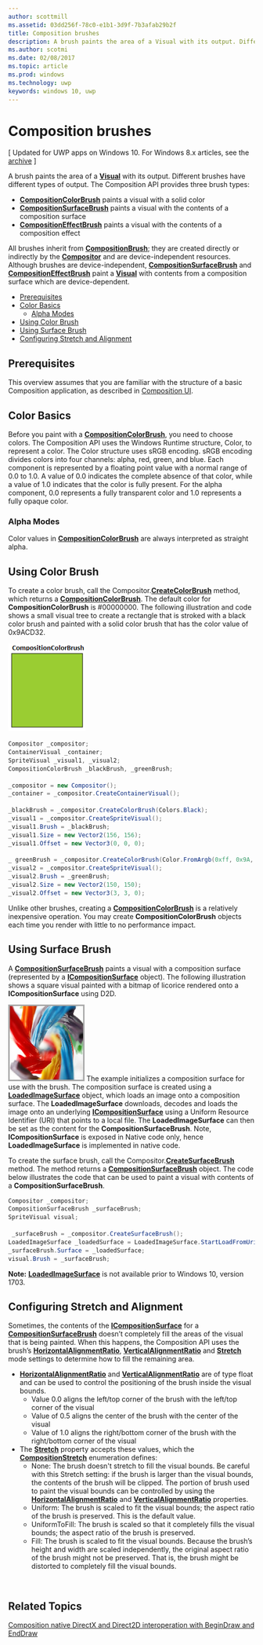 ```yaml
---
author: scottmill
ms.assetid: 03dd256f-78c0-e1b1-3d9f-7b3afab29b2f
title: Composition brushes
description: A brush paints the area of a Visual with its output. Different brushes have different types of output.
ms.author: scotmi
ms.date: 02/08/2017
ms.topic: article
ms.prod: windows
ms.technology: uwp
keywords: windows 10, uwp
---
```

# Composition brushes

\[ Updated for UWP apps on Windows 10. For Windows 8.x articles, see the [archive](http://go.microsoft.com/fwlink/p/?linkid=619132) \]

A brush paints the area of a [**Visual**](https://msdn.microsoft.com/library/windows/apps/Dn706858) with its output. Different brushes have different types of output. The Composition API provides three brush types:

-   [**CompositionColorBrush**](https://msdn.microsoft.com/library/windows/apps/Mt589399) paints a visual with a solid color
-   [**CompositionSurfaceBrush**](https://msdn.microsoft.com/library/windows/apps/Mt589415) paints a visual with the contents of a composition surface
-   [**CompositionEffectBrush**](https://msdn.microsoft.com/library/windows/apps/Mt589406) paints a visual with the contents of a composition effect

All brushes inherit from [**CompositionBrush**](https://msdn.microsoft.com/library/windows/apps/Mt589398); they are created directly or indirectly by the [**Compositor**](https://msdn.microsoft.com/library/windows/apps/Dn706789) and are device-independent resources. Although brushes are device-independent, [**CompositionSurfaceBrush**](https://msdn.microsoft.com/library/windows/apps/Mt589415) and [**CompositionEffectBrush**](https://msdn.microsoft.com/library/windows/apps/Mt589406) paint a [**Visual**](https://msdn.microsoft.com/library/windows/apps/Dn706858) with contents from a composition surface which are device-dependent.

-   [Prerequisites](./composition-brushes.md#prerequisites)
-   [Color Basics](./composition-brushes.md#color-basics)
    -   [Alpha Modes](./composition-brushes.md#alpha-modes)
-   [Using Color Brush](./composition-brushes.md#using-color-brush)
-   [Using Surface Brush](./composition-brushes.md#using-surface-brush)
-   [Configuring Stretch and Alignment](./composition-brushes.md#configuring-stretch-and-alignment)

## Prerequisites

This overview assumes that you are familiar with the structure of a basic Composition application, as described in [Composition UI](visual-layer.md).

## Color Basics

Before you paint with a [**CompositionColorBrush**](https://msdn.microsoft.com/library/windows/apps/Mt589399), you need to choose colors. The Composition API uses the Windows Runtime structure, Color, to represent a color. The Color structure uses sRGB encoding. sRGB encoding divides colors into four channels: alpha, red, green, and blue. Each component is represented by a floating point value with a normal range of 0.0 to 1.0. A value of 0.0 indicates the complete absence of that color, while a value of 1.0 indicates that the color is fully present. For the alpha component, 0.0 represents a fully transparent color and 1.0 represents a fully opaque color.

### Alpha Modes

Color values in [**CompositionColorBrush**](https://msdn.microsoft.com/library/windows/apps/Mt589399) are always interpreted as straight alpha.

## Using Color Brush

To create a color brush, call the Compositor.[**CreateColorBrush**](https://msdn.microsoft.com/library/windows/apps/windows.ui.composition.compositor.createcolorbrush.aspx) method, which returns a [**CompositionColorBrush**](https://msdn.microsoft.com/library/windows/apps/Mt589399). The default color for **CompositionColorBrush** is \#00000000. The following illustration and code shows a small visual tree to create a rectangle that is stroked with a black color brush and painted with a solid color brush that has the color value of 0x9ACD32.

![CompositionColorBrush](images/composition-compositioncolorbrush.png)
```cs
Compositor _compositor;
ContainerVisual _container;
SpriteVisual _visual1, _visual2;
CompositionColorBrush _blackBrush, _greenBrush; 

_compositor = new Compositor();
_container = _compositor.CreateContainerVisual();

_blackBrush = _compositor.CreateColorBrush(Colors.Black);
_visual1 = _compositor.CreateSpriteVisual();
_visual1.Brush = _blackBrush;
_visual1.Size = new Vector2(156, 156);
_visual1.Offset = new Vector3(0, 0, 0);

_ greenBrush = _compositor.CreateColorBrush(Color.FromArgb(0xff, 0x9A, 0xCD, 0x32));
_visual2 = _compositor.CreateSpriteVisual();
_visual2.Brush = _greenBrush;
_visual2.Size = new Vector2(150, 150);
_visual2.Offset = new Vector3(3, 3, 0);
```

Unlike other brushes, creating a [**CompositionColorBrush**](https://msdn.microsoft.com/library/windows/apps/Mt589399) is a relatively inexpensive operation. You may create **CompositionColorBrush** objects each time you render with little to no performance impact.

## Using Surface Brush

A [**CompositionSurfaceBrush**](https://msdn.microsoft.com/library/windows/apps/Mt589415) paints a visual with a composition surface (represented by a [**ICompositionSurface**](https://msdn.microsoft.com/library/windows/apps/Dn706819) object). The following illustration shows a square visual painted with a bitmap of licorice rendered onto a **ICompositionSurface** using D2D.

![CompositionSurfaceBrush](images/composition-compositionsurfacebrush.png)
The example initializes a composition surface for use with the brush. The composition surface is created using a 
[**LoadedImageSurface**](https://docs.microsoft.com/en-us/uwp/api/windows.ui.xaml.media.loadedimagesurface) object, which loads an image onto a 
composition surface. The **LoadedImageSurface** downloads, decodes and loads the image onto an underlying 
[**ICompositionSurface**](https://msdn.microsoft.com/library/windows/apps/Dn706819) using a Uniform Resource Identifier (URI) 
that points to a local file. The **LoadedImageSurface** can then be set as the content for the **CompositionSurfaceBrush**. 
Note, **ICompositionSurface** is exposed in Native code only, hence **LoadedImageSurface** is implemented in native code. 

To create the surface brush, call the Compositor.[**CreateSurfaceBrush**](https://msdn.microsoft.com/library/windows/apps/windows.ui.composition.compositor.createsurfacebrush.aspx) method. The method returns a [**CompositionSurfaceBrush**](https://msdn.microsoft.com/library/windows/apps/Mt589415) object. The code below illustrates the code that can be used to paint a visual with contents of a **CompositionSurfaceBrush**.

```cs
Compositor _compositor;
CompositionSurfaceBrush _surfaceBrush;
SpriteVisual visual;
 
 _surfaceBrush = _compositor.CreateSurfaceBrush(); 
LoadedImageSurface _loadedSurface = LoadedImageSurface.StartLoadFromUri(new Uri("ms-appx:///Assets/liqorice.png")); 
_surfaceBrush.Surface = _loadedSurface; 
visual.Brush = _surfaceBrush; 
```

**Note:** [**LoadedImageSurface**](https://docs.microsoft.com/en-us/uwp/api/windows.ui.xaml.media.loadedimagesurface) is not available prior to Windows 10, version 1703.

## Configuring Stretch and Alignment

Sometimes, the contents of the [**ICompositionSurface**](https://msdn.microsoft.com/library/windows/apps/Dn706819) for a [**CompositionSurfaceBrush**](https://msdn.microsoft.com/library/windows/apps/Mt589415) doesn’t completely fill the areas of the visual that is being painted. When this happens, the Composition API uses the brush’s [**HorizontalAlignmentRatio**](https://msdn.microsoft.com/library/windows/apps/windows.ui.composition.compositionsurfacebrush.horizontalalignmentratio.aspx), [**VerticalAlignmentRatio**](https://msdn.microsoft.com/library/windows/apps/windows.ui.composition.compositionsurfacebrush.verticalalignmentratio) and [**Stretch**](https://msdn.microsoft.com/library/windows/apps/windows.ui.composition.compositionsurfacebrush.stretch) mode settings to determine how to fill the remaining area.

-   [**HorizontalAlignmentRatio**](https://msdn.microsoft.com/library/windows/apps/windows.ui.composition.compositionsurfacebrush.horizontalalignmentratio.aspx) and [**VerticalAlignmentRatio**](https://msdn.microsoft.com/library/windows/apps/windows.ui.composition.compositionsurfacebrush.verticalalignmentratio) are of type float and can be used to control the positioning of the brush inside the visual bounds.
    -   Value 0.0 aligns the left/top corner of the brush with the left/top corner of the visual
    -   Value of 0.5 aligns the center of the brush with the center of the visual
    -   Value of 1.0 aligns the right/bottom corner of the brush with the right/bottom corner of the visual
-   The [**Stretch**](https://msdn.microsoft.com/library/windows/apps/windows.ui.composition.compositionsurfacebrush.stretch) property accepts these values, which the [**CompositionStretch**](https://msdn.microsoft.com/library/windows/apps/Dn706786) enumeration defines:
    -   None: The brush doesn't stretch to fill the visual bounds. Be careful with this Stretch setting: if the brush is larger than the visual bounds, the contents of the brush will be clipped. The portion of brush used to paint the visual bounds can be controlled by using the [**HorizontalAlignmentRatio**](https://msdn.microsoft.com/library/windows/apps/windows.ui.composition.compositionsurfacebrush.horizontalalignmentratio.aspx) and [**VerticalAlignmentRatio**](https://msdn.microsoft.com/library/windows/apps/windows.ui.composition.compositionsurfacebrush.verticalalignmentratio) properties.
    -   Uniform: The brush is scaled to fit the visual bounds; the aspect ratio of the brush is preserved. This is the default value.
    -   UniformToFill: The brush is scaled so that it completely fills the visual bounds; the aspect ratio of the brush is preserved.
    -   Fill: The brush is scaled to fit the visual bounds. Because the brush’s height and width are scaled independently, the original aspect ratio of the brush might not be preserved. That is, the brush might be distorted to completely fill the visual bounds.

 

## Related Topics
[Composition native DirectX and Direct2D interoperation with BeginDraw and EndDraw](composition-native-interop.md)




